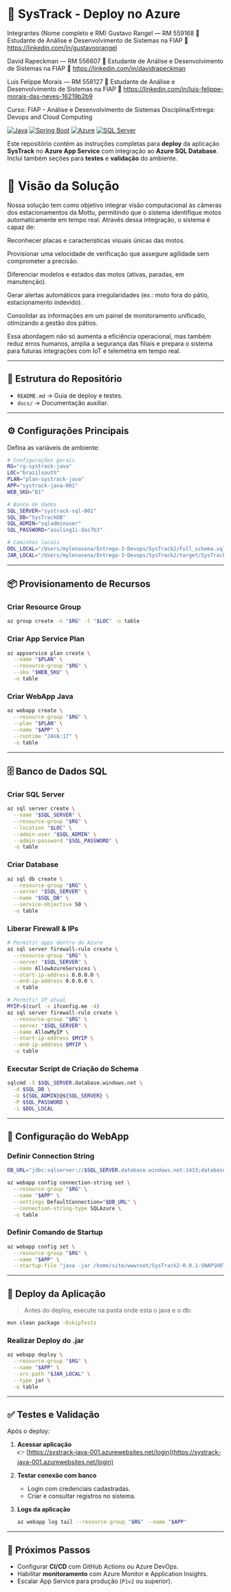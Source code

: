 # 🚀 SysTrack - Deploy no Azure

Integrantes (Nome completo e RM)
Gustavo Rangel — RM 559168
💼 Estudante de Análise e Desenvolvimento de Sistemas na FIAP
🔗 https://linkedin.com/in/gustavoorangel

David Rapeckman — RM 556607
💼 Estudante de Análise e Desenvolvimento de Sistemas na FIAP
🔗 https://linkedin.com/in/davidrapeckman

Luis Felippe Morais — RM 558127
💼 Estudante de Análise e Desenvolvimento de Sistemas na FIAP
🔗 https://linkedin.com/in/luis-felippe-morais-das-neves-16219b2b9

Curso: FIAP – Análise e Desenvolvimento de Sistemas
Disciplina/Entrega: Devops and Cloud Computing


[![Java](https://img.shields.io/badge/Java-17-red)](https://www.oracle.com/java/)
[![Spring Boot](https://img.shields.io/badge/Spring%20Boot-3.0-brightgreen)](https://spring.io/projects/spring-boot)
[![Azure](https://img.shields.io/badge/Azure-App%20Service-blue)](https://azure.microsoft.com/)
[![SQL Server](https://img.shields.io/badge/Database-SQL%20Server-lightgrey)](https://azure.microsoft.com/services/sql-database/)

Este repositório contém as instruções completas para **deploy** da aplicação **SysTrack** no **Azure App Service** com integração ao **Azure SQL Database**.  
Inclui também seções para **testes** e **validação** do ambiente.



# 🎯 Visão da Solução

Nossa solução tem como objetivo integrar visão computacional às câmeras dos estacionamentos da Mottu, permitindo que o sistema identifique motos automaticamente em tempo real. Através dessa integração, o sistema é capaz de:

Reconhecer placas e características visuais únicas das motos.

Provisionar uma velocidade de verificação que assegure agilidade sem comprometer a precisão.

Diferenciar modelos e estados das motos (ativas, paradas, em manutenção).

Gerar alertas automáticos para irregularidades (ex.: moto fora do pátio, estacionamento indevido).

Consolidar as informações em um painel de monitoramento unificado, otimizando a gestão dos pátios.

Essa abordagem não só aumenta a eficiência operacional, mas também reduz erros humanos, amplia a segurança das filiais e prepara o sistema para futuras integrações com IoT e telemetria em tempo real.

---

## 📂 Estrutura do Repositório

- `README.md` → Guia de deploy e testes.
- `docs/` → Documentação auxiliar.

---

## ⚙️ Configurações Principais

Defina as variáveis de ambiente:

```bash
# Configurações gerais
RG="rg-systrack-java"
LOC="brazilsouth"
PLAN="plan-systrack-java"
APP="systrack-java-001"
WEB_SKU="B1"

# Banco de dados
SQL_SERVER="systrack-sql-001"
SQL_DB="SysTrackDB"
SQL_ADMIN="sqladminuser"
SQL_PASSWORD="asuling1i-das7b3"

# Caminhos locais
DDL_LOCAL="/Users/mylenasena/Entrega-3-Devops/SysTrack2/Full_schema.sql"
JAR_LOCAL="/Users/mylenasena/Entrega-3-Devops/SysTrack2/target/SysTrack2-0.0.1-SNAPSHOT.jar"
```

---

## 📦 Provisionamento de Recursos

### Criar Resource Group
```bash
az group create -n "$RG" -l "$LOC" -o table
```

### Criar App Service Plan
```bash
az appservice plan create \
  --name "$PLAN" \
  --resource-group "$RG" \
  --sku "$WEB_SKU" \
  -o table
```

### Criar WebApp Java
```bash
az webapp create \
  --resource-group "$RG" \
  --plan "$PLAN" \
  --name "$APP" \
  --runtime "JAVA:17" \
  -o table
```

---

## 🗄️ Banco de Dados SQL

### Criar SQL Server
```bash
az sql server create \
  --name "$SQL_SERVER" \
  --resource-group "$RG" \
  --location "$LOC" \
  --admin-user "$SQL_ADMIN" \
  --admin-password "$SQL_PASSWORD" \
  -o table
```

### Criar Database
```bash
az sql db create \
  --resource-group "$RG" \
  --server "$SQL_SERVER" \
  --name "$SQL_DB" \
  --service-objective S0 \
  -o table
```

### Liberar Firewall & IPs
```bash
# Permitir apps dentro do Azure
az sql server firewall-rule create \
  --resource-group "$RG" \
  --server "$SQL_SERVER" \
  --name AllowAzureServices \
  --start-ip-address 0.0.0.0 \
  --end-ip-address 0.0.0.0 \
  -o table

# Permitir IP atual
MYIP=$(curl -s ifconfig.me -4)
az sql server firewall-rule create \
  --resource-group "$RG" \
  --server "$SQL_SERVER" \
  --name AllowMyIP \
  --start-ip-address $MYIP \
  --end-ip-address $MYIP \
  -o table
```

### Executar Script de Criação do Schema
```bash
sqlcmd -S $SQL_SERVER.database.windows.net \
  -d $SQL_DB \
  -U ${SQL_ADMIN}@${SQL_SERVER} \
  -P $SQL_PASSWORD \
  -i $DDL_LOCAL
```

---

## 🔗 Configuração do WebApp

### Definir Connection String
```bash
DB_URL="jdbc:sqlserver://$SQL_SERVER.database.windows.net:1433;database=$SQL_DB"

az webapp config connection-string set \
  --resource-group "$RG" \
  --name "$APP" \
  --settings DefaultConnection="$DB_URL" \
  --connection-string-type SQLAzure \
  -o table
```

### Definir Comando de Startup
```bash
az webapp config set \
  --resource-group "$RG" \
  --name "$APP" \
  --startup-file "java -jar /home/site/wwwroot/SysTrack2-0.0.1-SNAPSHOT.jar"
```

---

## 🚢 Deploy da Aplicação

> Antes do deploy, execute na pasta onde esta o java e o db:
```bash
mvn clean package -DskipTests
```

### Realizar Deploy do .jar
```bash
az webapp deploy \
  --resource-group "$RG" \
  --name "$APP" \
  --src-path "$JAR_LOCAL" \
  --type jar \
  -o table
```

---

## ✅ Testes e Validação

Após o deploy:

1. **Acessar aplicação**  
   👉 [https://systrack-java-001.azurewebsites.net/login](https://systrack-java-001.azurewebsites.net/login)

2. **Testar conexão com banco**  
   - Login com credenciais cadastradas.  
   - Criar e consultar registros no sistema.  

3. **Logs da aplicação**
   ```bash
   az webapp log tail --resource-group "$RG" --name "$APP"
   ```

---

## 🔮 Próximos Passos

- Configurar **CI/CD** com GitHub Actions ou Azure DevOps.  
- Habilitar **monitoramento** com Azure Monitor e Application Insights.  
- Escalar App Service para produção (`P1v2` ou superior).  
